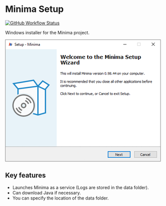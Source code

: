 Minima Setup
===
[![GitHub Workflow Status](https://img.shields.io/github/workflow/status/nikolaybespalov/minima-setup/Build?label=Build)](https://github.com/nikolaybespalov/winsw-maven-plugin/actions?query=workflow%3ABuild)

Windows installer for the Minima project.

![Description](minima-setup.gif "Title")

## Key features
 - Launches Minima as a service (Logs are stored in the data folder).
 - Can download Java if necessary.
 - You can specify the location of the data folder.